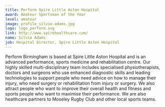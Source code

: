 ```yaml
---
title: Perform Spire Little Aston Hospital
award: Amateur Sportsman of the Year
level: amateur
image: profile_silvie-adams.jpg
logo: logo_perform.svg
link: http://www.spirehealthcare.com/
name: Silvie Adams
job: Hospital Director, Spire Little Aston Hospital
---
```


Perform Birmingham is based at Spire Little Aston Hospital and is an advanced performance, sports medicine and rehabilitation centre. Our highly skilled multi-disciplinary team includes specialised physiotherapists, doctors and surgeons who use enhanced diagnostic skills and leading technologies to support people who need advice on how to manage their injury, who need surgery or rehabilitation from injury or surgery. We also attract people who want to improve their overall health and fitness and sports people who want to maximise their performance. We are also healthcare partners to Moseley Rugby Club and other local sports teams.